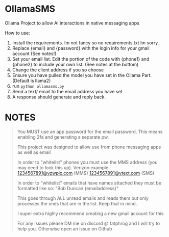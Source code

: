 # OllamaSMS
Ollama Project to allow AI interactions in native messaging apps

How to use:
1. Install the requirements. Im not fancy so no requirements.txt Im sorry.
2. Replace {email} and {password} with the login info for your gmail account (See notes!)
3. Set your email list. Edit the portion of the code with {phone1} and {phone2} to include your own list. (See notes at the bottom)
4. Change the client address if you so choose
5. Ensure you have pulled the model you have set in the Ollama Part. (Default is llama2)
6. run ``` python ollamasms.py ```
7. Send a text/ email to the email address you have set
8. A response should generate and reply back.

# NOTES
> You MUST use an app password for the email password. This means enabling 2fa and generating a separate pw.
> 
> This project was designed to allow use from phone messaging apps as well as email
> 
> In order to "whitelist" phones you must use the MMS address (you may need to look this up). Verizon example: 1234567891@vzwpix.com (MMS) 1234567891@vtext.com (SMS)
> 
> In order to "whitelist" emails that have names attached they must be formatted like so: "Bob Duncan {emailaddress}"
> 
> This goes through ALL unread emails and reads them but only processes the ones that are in the list. Keep that in mind.
> 
> I super extra highly recommend creating a new gmail account for this
> 
> For any issues please DM me on discord @ fatphrog and I will try to help you. Otherwise open an issue on Github
